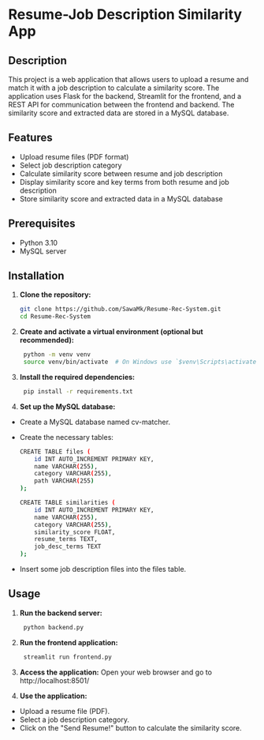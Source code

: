 # Resume-Job Description Similarity App


## Description

This project is a web application that allows users to upload a resume and match it with a job description to calculate a similarity score. The application uses Flask for the backend, Streamlit for the frontend, and a REST API for communication between the frontend and backend. The similarity score and extracted data are stored in a MySQL database.

## Features

- Upload resume files (PDF format)
- Select job description category
- Calculate similarity score between resume and job description
- Display similarity score and key terms from both resume and job description
- Store similarity score and extracted data in a MySQL database

## Prerequisites

- Python 3.10
- MySQL server

## Installation

1. **Clone the repository:**

   ```bash
   git clone https://github.com/SawaMk/Resume-Rec-System.git
   cd Resume-Rec-System
   
2. **Create and activate a virtual environment (optional but recommended):**
  
    ```bash
     python -m venv venv
     source venv/bin/activate  # On Windows use `$venv\Scripts\activate`

3. **Install the required dependencies:**
  
    ```bash
     pip install -r requirements.txt

4. **Set up the MySQL database:**
- Create a MySQL database named cv-matcher.
- Create the necessary tables:

   ```bash
   CREATE TABLE files (
       id INT AUTO_INCREMENT PRIMARY KEY,
       name VARCHAR(255),
       category VARCHAR(255),
       path VARCHAR(255)
   );

   CREATE TABLE similarities (
       id INT AUTO_INCREMENT PRIMARY KEY,
       name VARCHAR(255),
       category VARCHAR(255),
       similarity_score FLOAT,
       resume_terms TEXT,
       job_desc_terms TEXT
   );

- Insert some job description files into the files table.

## Usage
1. **Run the backend server:**
  
    ```bash
     python backend.py

2. **Run the frontend application:**
  
    ```bash
     streamlit run frontend.py

3. **Access the application:**
Open your web browser and go to http://localhost:8501/

4. **Use the application:**
- Upload a resume file (PDF).
- Select a job description category.
- Click on the "Send Resume!" button to calculate the similarity score.
